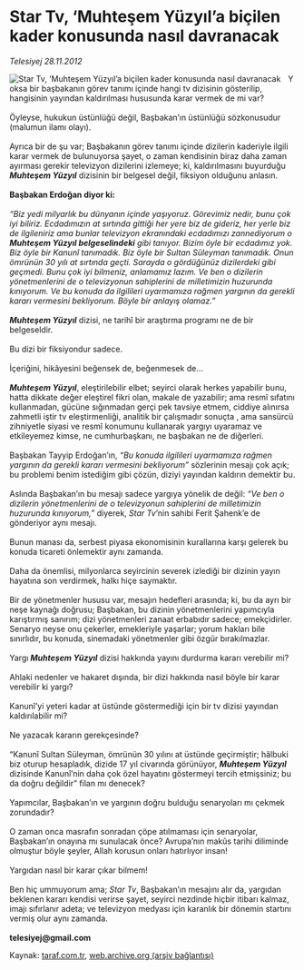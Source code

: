 # Star Tv, ‘Muhteşem Yüzyıl’a biçilen kader konusunda nasıl davranacak

*Telesiyej 28.11.2012*

<div class="yazi"><img align="left" alt="Star Tv, ‘Muhteşem Yüzyıl’a biçilen kader konusunda nasıl davranacak" border="0" src="http://www.taraf.com.tr/fotoraflar/makaleler/star-tv-muhtesem-yuzyil-a-bicilen-kader_541_orijinal.jpg" style="border-right-width:10px; border-color:#FFFFFF"/><p>Yoksa bir başbakanın görev tanımı içinde hangi tv dizisinin gösterilip, hangisinin yayından kaldırılması hususunda karar vermek de mi var?<br/><br/>Öyleyse, hukukun üstünlüğü değil, Başbakan’ın üstünlüğü sözkonusudur (malumun ilamı olayı).<br/><br/>Ayrıca bir de şu var; Başbakanın görev tanımı içinde dizilerin kaderiyle ilgili karar vermek de bulunuyorsa şayet, o zaman kendisinin biraz daha zaman ayırması gerekir televizyon dizilerini izlemeye; ki, kaldırılmasını buyurduğu <b><i>Muhteşem Yüzyıl</i></b> dizisinin bir belgesel değil, fiksiyon olduğunu anlasın.<br/><br/><b>Başbakan Erdoğan diyor ki:<br/><br/></b><i>“Biz yedi milyarlık bu dünyanın içinde yaşıyoruz. Görevimiz nedir, bunu çok iyi biliriz. Ecdadımızın at sırtında gittiği her yere biz de gideriz, her yerle biz de ilgileniriz ama bunlar televizyon ekranındaki ecdadımızı zannediyorum o <b>Muhteşem Yüzyıl belgeselindeki</b> gibi tanıyor. Bizim öyle bir ecdadımız yok. Biz öyle bir Kanunî tanımadık. Biz öyle bir Sultan Süleyman tanımadık. Onun ömrünün 30 yılı at sırtında geçti. Sarayda o gördüğünüz dizilerdeki gibi geçmedi. Bunu çok iyi bilmeniz, anlamamız lazım. Ve ben o dizilerin yönetmenlerini de o televizyonun sahiplerini de milletimizin huzurunda kınıyorum. Ve bu konuda da ilgilileri uyarmamıza rağmen yargının da gerekli kararı vermesini bekliyorum. Böyle bir anlayış olamaz.”<br/><br/></i><b><i>Muhteşem Yüzyıl</i></b> dizisi, ne tarihî bir araştırma programı ne de bir belgeseldir.<br/><br/>Bu dizi bir fiksiyondur sadece.<br/><br/>İçeriğini, hikâyesini beğensek de, beğenmesek de...<br/><br/><b><i>Muhteşem Yüzyıl</i></b>, eleştirilebilir elbet; seyirci olarak herkes yapabilir bunu, hatta dikkate değer eleştirel fikri olan, makale de yazabilir; ama resmî sıfatını kullanmadan, gücüne sığınmadan gerçi pek tavsiye etmem, ciddiye alınırsa zahmetli iştir tv eleştirmenliği, analitik bir çalışmadır sonuçta , ama sansürcü zihniyetle siyasi ve resmî konumunu kullanarak yargıyı uyaramaz ve etkileyemez kimse, ne cumhurbaşkanı, ne başbakan ne de diğerleri.<br/><br/>Başbakan Tayyip Erdoğan’ın, <i>“Bu konuda ilgilileri uyarmamıza rağmen yargının da gerekli kararı vermesini bekliyorum”</i> sözlerinin mesajı çok açık; bu problemi benim istediğim gibi çözün, diziyi yayından kaldırın demektir bu.<br/><br/>Aslında Başbakan’ın bu mesajı sadece yargıya yönelik de değil: <i>“Ve ben o dizilerin yönetmenlerini de o televizyonun sahiplerini de milletimizin huzurunda kınıyorum,”</i> diyerek, <i>Star Tv</i>’nin sahibi Ferit Şahenk’e de gönderiyor aynı mesajı.<br/><br/>Bunun manası da, serbest piyasa ekonomisinin kurallarına karşı gelerek bu konuda ticareti önlemektir aynı zamanda.<br/><br/>Daha da önemlisi, milyonlarca seyircinin severek izlediği bir dizinin yayın hayatına son verdirmek, halkı hiçe saymaktır.<br/><br/>Bir de yönetmenler hususu var, mesajın hedefleri arasında; ki, bu da ayrı bir neşe kaynağı doğrusu; Başbakan, bu dizinin yönetmenlerini yapımcıyla karıştırmış sanırım; dizi yönetmenleri zanaat erbabıdır sadece; emekçidirler. Senaryo neyse onu çekerler, emekleriyle yaşarlar; yorum hakları bile sınırlıdır, bu konuda, sinemadaki yönetmenler gibi özgür bırakılmazlar.<br/><br/>Yargı<b><i> Muhteşem Yüzyıl</i></b> dizisi hakkında yayını durdurma kararı verebilir mi?<br/><br/>Ahlaki nedenler ve hakaret dışında, bir dizi hakkında nasıl böyle bir karar verebilir ki yargı?<br/><br/>Kanunî’yi yeteri kadar at üstünde göstermediği için bir tv dizisi yayından kaldırılabilir mi?<br/><br/>Ne yazacak kararın gerekçesinde?<br/><br/>“Kanunî Sultan Süleyman, ömrünün 30 yılını at üstünde geçirmiştir; hâlbuki biz oturup hesapladık, dizide 17 yıl civarında görünüyor, <b><i>Muhteşem Yüzyıl</i></b> dizisinde Kanunî’nin daha çok özel hayatını göstermeyi tercih etmişsiniz; bu da doğru değildir” filan mı denecek?<br/><br/>Yapımcılar, Başbakan’ın ve yargının doğru bulduğu senaryoları mı çekmek zorundadır?<br/><br/>O zaman onca masrafın sonradan çöpe atılmaması için senaryolar, Başbakan’ın onayına mı sunulacak önce? Avrupa’nın makûs tarihi diliminde olmuştur böyle şeyler, Allah korusun onları hatırlıyor insan!<br/><br/>Yargıdan nasıl bir karar çıkar bilmem!<br/><br/>Ben hiç ummuyorum ama; <i>Star Tv</i>, Başbakan’ın mesajını alır da, yargıdan beklenen kararı kendisi verirse şayet, seyirci nezdinde hiçbir itibarı kalmaz, imajı sıfırlanır adeta; ve televizyon medyası için karanlık bir dönemin startını vermiş olur aynı zamanda.<br/><br/><b>telesiyej@gmail.com</b></p>
</div>

Kaynak: [taraf.com.tr](http://www.taraf.com.tr/telesiyej/makale-star-tv-muhtesem-yuzyil-a-bicilen-kader.htm), [web.archive.org (arşiv bağlantısı)](http://web.archive.org/web/20131107131505/http://www.taraf.com.tr/telesiyej/makale-star-tv-muhtesem-yuzyil-a-bicilen-kader.htm)
